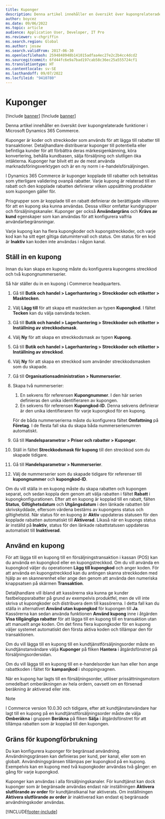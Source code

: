 ```yaml
---
title: Kuponger
description: Denna artikel innehåller en översikt över kupongrelaterade funktioner i Microsoft Dynamics 365 Commerce.
author: boycez
ms.date: 09/06/2022
ms.topic: article
audience: Application User, Developer, IT Pro
ms.reviewer: v-chgriffin
ms.search.region: Global
ms.author: josaw
ms.search.validFrom: 2017-06-30
ms.openlocfilehash: 2594848948b141015adfaa4ec27e2c2b4cc4dcd2
ms.sourcegitcommit: 6fd44fc6e9a7bad197cab58c36ec25a555724cf1
ms.translationtype: HT
ms.contentlocale: sv-SE
ms.lasthandoff: 09/07/2022
ms.locfileid: "9410780"
---
```

# <a name="coupons"></a>Kuponger

[!include [banner](../includes/banner.md)]
[!include [banner](../includes/preview-banner.md)]

Denna artikel innehåller en översikt över kupongrelaterade funktioner i Microsoft Dynamics 365 Commerce.

Kuponger är koder och streckkoder som används för att lägga till rabatter till transaktioner. Detaljhandlare distribuerar kuponger till potentiella eller befintliga kunder för att förbättra deras märkesigenkänning, köra konvertering, behålla kundbasen, sälja försäljning och slutligen öka intäkterna. Kuponger har blivit ett av de mest använda marknadsföringsverktygen och är en ny norm i e-handelsförsäljningen.

I Dynamics 365 Commerce är kuponger kopplade till rabatter och betraktas som ytterligare validering ovanpå rabatter. Varje kupong är relaterad till en rabatt och den kopplade rabatten definierar vilken uppsättning produkter som kupongen gäller för.

Prisgrupper som är kopplade till en rabatt definierar de berättigade villkoren för att en kupong ska kunna användas. Dessa villkor omfattar kundgrupper och försäljningskanaler. Kuponger ger också **Användargräns** och **Krävs av kund** egenskaper som kan användas för att konfigurera valfria användarbegränsningar.

Varje kupong kan ha flera kupongkoder och kupongstreckkoder, och varje kod kan ha sitt eget giltiga datumintervall och status. Om status för en kod är **Inaktiv** kan koden inte användas i någon kanal.

## <a name="set-up-a-coupon"></a>Ställ in en kupong

Innan du kan skapa en kupong måste du konfigurera kupongens streckkod och två kupongnummerserier.

Så här ställer du in en kupong i Commerce headquarters.

1. Gå till **Butik och handel \> Lagerhantering \> Streckkoder och etiketter \> Masktecken**.
1. Välj **Lägg till** för att skapa ett masktecken av typen **Kupongkod**. I fältet **Tecken** kan du välja oanvända tecken.
1. Gå till **Butik och handel \> Lagerhantering \> Streckkoder och etiketter \> Inställning av streckkodsmask**.
1. Välj **Ny** för att skapa en streckkodsmask av typen **Kupong**.
1. Gå till **Butik och handel \> Lagerhantering \> Streckkoder och etiketter \> Inställning av streckkod**.
1. Välj **Ny** för att skapa en streckkod som använder streckkodsmasken som du skapade.
1. Gå till **Organisationsadministration \> Nummerserier**.
1. Skapa två nummerserier:

    1. En sekvens för referensen **Kupongnummer**. I den här serien definieras den unika identifieraren av kupongen.
    1. En sekvens för referensen **Kupongkod-ID**. Denna sekvens definierar är den unika identifieraren för varje kupongkod för en kupong.

    För de båda nummerserierna måste du konfigurera fältet **Omfattning** på **Företag**. I de flesta fall ska du skapa båda nummerserienumren automatiskt.

1. Gå till **Handelsparametrar \> Priser och rabatter \> Kuponger**.
1. Ställ in fältet **Streckkodsmask för kupong** till den streckkod som du skapade tidigare.
1. Gå till **Handelsparametrar \> Nummerserier**.
1. Välj de nummerserier som du skapade tidigare för referenser till **kupongnummer** och **kupongkod-ID**.

Om du vill ställa in en kupong måste du skapa rabatten och kupongen separat, och sedan koppla dem genom att välja rabatten i fältet **Rabatt** i kupongkonfigurationen. Efter att en kupong är kopplad till en rabatt, fälten **Status**, **Giltighetsdatum** och **Utgångsdatum** i den länkade rabatten blir skrivskyddade, eftersom värdena bestäms av kupongens status och giltighetstid. När status för en kupong är **Aktiv** uppdateras statusen för den kopplade rabatten automatiskt till **Aktiverad**. Likaså när en kupongs status är inställd på **Inaktiv**, status för den länkade rabattstatusen uppdateras automatiskt till **Inaktiverad**.

## <a name="use-a-coupon"></a>Använd en kupong

För att lägga till en kupong till en försäljningstransaktion i kassan (POS) kan du använda en kupongkod eller en kupongstreckkod. Om du vill använda en kupongkod väljer du operationen **Lägg till kupongkod** och anger koden. För att använda en kupongstreckkod kan du antingen skanna streckkoden med hjälp av en skannerenhet eller ange den genom att använda den numeriska knappsatsen på skärmen **Transaktion**.

Detaljhandlare vill ibland att kassörerna ska kunna ge kunder fastbeloppsrabatter på grund av exempelvis produktfel, men de vill inte skriva ut kupongkoder och distribuera dem till kassörerna. I detta fall kan du ställa in alternativet **Använd utan kupongkod** för kupongen till **Ja**. Kassörerna kan sedan använda funktionen **Använd kupong** inne i åtgärden **Visa tillgängliga rabatter** för att lägga till en kupong till en transaktion utan att manuellt ange koden. Om det finns flera kupongkoder för en kupong väljer systemet automatiskt den första aktiva koden och tillämpar den för transaktionen.

Om du vill lägga till en kupong till en kundtjänstförsäljningsorder måste en kundtjänstanvändare välja **Kuponger** på fliken **Hantera** i åtgärdsfönstret på försäljningsordersidan.

Om du vill lägga till en kupong till en e-handelsorder kan han eller hon ange rabattkoden i fältet för **kampanjkod** i shoppingvagnen.

När en kupong har lagts till en försäljningsorder, utlöser prissättningsmotorn omedelbart omberäkningen av hela ordern, oavsett om en försenad beräkning är aktiverad eller inte.

> [!NOTE]
> I Commerce version 10.0.30 och tidigare, efter att kundtjänstanvändare har lagt till en kupong på en kundtjänstförsäljningsorder måste de välja **Omberäkna** i gruppen **Beräkna** på fliken **Sälja** i åtgärdsfönstret för att tillämpa rabatten som är kopplad till den kupongen.

## <a name="coupon-usage-limit"></a>Gräns för kupongförbrukning

Du kan konfigurera kuponger för begränsad användning. Användningsgränsen kan definieras per kund, per kanal, eller som en globalt. Användningsgränsen tillämpas per kupongkod på en kupong. Exempelvis kan en kupong med två kupongkoder användas två gånger: en gång för varje kupongkod.

Kuponger kan användas i alla försäljningskanaler. För kundtjänst kan dock kuponger som är begränsade användas endast när inställningen **Aktivera slutförande av order** för kundtjänstkanal har aktiverats. Om inställningen **Aktivera slutförande av order** är inaktiverad kan endast ej begränsade användningskoder användas.

[!INCLUDE[footer-include](../includes/footer-banner.md)]
